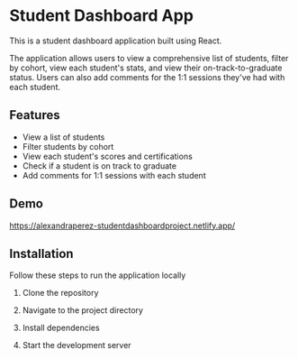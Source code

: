 # Student Dashboard App

This is a student dashboard application built using React.

The application allows users to view a comprehensive list of students, filter by cohort, view each student's stats, and view their on-track-to-graduate status. Users can also add comments for the 1:1 sessions they've had with each student.

## Features

- View a list of students
- Filter students by cohort
- View each student's scores and certifications
- Check if a student is on track to graduate
- Add comments for 1:1 sessions with each student

## Demo

https://alexandraperez-studentdashboardproject.netlify.app/

## Installation
Follow these steps to run the application locally

1. Clone the repository

2. Navigate to the project directory

3. Install dependencies

4. Start the development server
